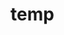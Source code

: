 # temp









































































































































































































































































































































































































































































































































































































































































































































































































































































































































































































